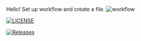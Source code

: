 Hello!
Set up workflow and create a file.
![workflow](https://github.com/PhyuSinThaw40685566/sem/actions/workflows/main.yml/badge.svg)

[![LICENSE](https://img.shields.io/github/license/PhyuSinThaw40685566/sem.svg?style=flat-square)](https://github.com/PhyuSinThaw40685566/sem/blob/master/LICENSE)

[![Releases](https://img.shields.io/github/release/PhyuSinThaw40685566/sem/all.svg?style=flat-square)](https://github.com/PhyuSinThaw40685566/sem/releases)